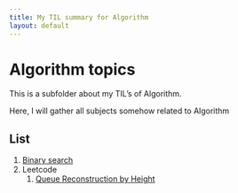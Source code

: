 ```yaml
---
title: My TIL summary for Algorithm
layout: default
---
```


# Algorithm topics

This is a subfolder about my TIL’s of Algorithm.

Here, I will gather all subjects somehow related to Algorithm

## List

1. [Binary search](binary_search.html)
2. Leetcode
    1. [Queue Reconstruction by Height](leetcode/queue_reconstruction.html)
